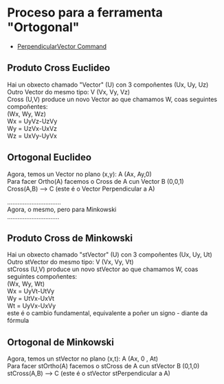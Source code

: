 # Proceso para a ferramenta "Ortogonal"
* [PerpendicularVector Command](https://wiki.geogebra.org/en/PerpendicularVector_Command)

## Produto Cross Euclideo
Hai un obxecto chamado "Vector" (U) con 3 compoñentes (Ux, Uy, Uz)<br>
Outro Vector do mesmo tipo: V (Vx, Vy, Vz)<br>
Cross (U,V) produce un novo Vector ao que chamamos W, coas seguintes compoñentes: <br>
(Wx, Wy, Wz)<br>
Wx = UyVz-UzVy<br>
Wy = UzVx-UxVz<br>
Wz = UxVy-UyVx<br>

## Ortogonal Euclideo
Agora, temos un Vector no plano (x,y): A (Ax, Ay,0)<br>
Para facer Ortho(A) facemos o Cross de A cun Vector B (0,0,1)<br>
Cross(A,B) -->  C (este é o Vector Perpendicular a A)<br>

...............................<br>
Agora, o mesmo, pero para Minkowski <br>
..............................<br>

## Produto Cross de Minkowski
Hai un obxecto chamado "stVector" (U) con 3 compoñentes (Ux, Uy, Ut)<br>
Outro stVector do mesmo tipo: V (Vx, Vy, Vt)<br>
stCross (U,V) produce un novo stVector ao que chamamos W, coas seguintes compoñentes: <br>
(Wx, Wy, Wt)<br>
Wx = UyVt-UtVy<br>
Wy = UtVx-UxVt<br>
Wt =  UyVx-UxVy <br>
este é o cambio fundamental, equivalente a poñer un signo - diante da fórmula<br>

## Ortogonal de Minkowski
Agora, temos un stVector no plano (x,t): A (Ax, 0 , At)<br>
Para facer stOrtho(A) facemos o stCross de A cun stVector B (0,1,0)<br>
stCross(A,B) -->  C (este é o stVector stPerpendicular a A)<br>
